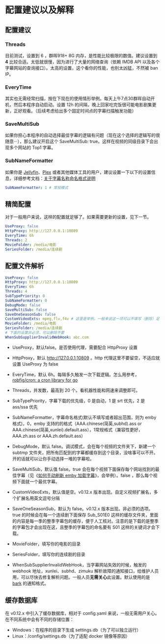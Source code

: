 # 配置建议以及解释

## 配置建议

### Threads 

目前测试，设置到 6 ，群晖918+   8G 内存，是性能比较极限的数值。建议设置到 **4** 比较合适。太低就很慢，因为进行了大量的网络查询（依赖 IMDB API 以及各个字幕网站的查询接口）。太高的设置，这个看你的性能，也别太凶猛，不然被 ban IP。

### EveryTime

其实也无需经常扫描，按在下现在的使用情形举例。每天上午7点30群晖自动开机，然后本程序自动启动。设置 12h 的间隔，晚上回家吃完饭很可能电影剧集更新，正好观看。（后续考虑给出多个固定时间点的字幕扫描触发功能）

### SaveMultiSub

如果你担心本程序的自动选择最佳字幕的逻辑有问题（现在这个选择的逻辑写的很随意···），那么建议开启这个 SaveMultiSub: true。这样在视频的同级目录下会出现多个网站的 Top1 字幕。


### SubNameFormatter

如果你是  [Jellyfin](https://jellyfin.org/docs/general/server/media/subtitles.html)、[Plex](https://support.plex.tv/articles/200471133-adding-local-subtitles-to-your-media/) 或者其他媒体工具的用户，建议设置一下以下的设置信息，详细参考文档：[关于字幕名称命名格式说明](https://github.com/allanpk716/ChineseSubFinder/blob/docs/DesignFile/%E5%85%B3%E4%BA%8E%E5%AD%97%E5%B9%95%E5%90%8D%E7%A7%B0%E5%91%BD%E5%90%8D%E6%A0%BC%E5%BC%8F%E8%AF%B4%E6%98%8E.md)

```yaml
SubNameFormatter: 1 # 常规模式
```

## 精简配置

对于一般用户来说，这样的配置就足够了。如果需要更新的设置，见下一节。

```yaml
UseProxy: false
HttpProxy: http://127.0.0.1:10809
EveryTime: 6h
Threads: 2
MovieFolder: /media/电影
SeriesFolder: /media/连续剧
```

## 配置文件解析

```yaml
UseProxy: false
HttpProxy: http://127.0.0.1:10809
EveryTime: 6h
Threads: 4
SubTypePriority: 0
SubNameFormatter: 0
DebugMode: false
SaveMultiSub: false
SaveOneSeasonSub: false
CustomVideoExts: mpeg,flv,f4v # 这里是举例，一般来说这一项可以不填写（删除）足够满足大部分人的需求
MovieFolder: /media/电影
SeriesFolder: /media/连续剧
# 下面的设置非必须，可以删除不要
WhenSubSupplierInvalidWebHook: abc.com
```

* UseProxy，默认false。是否使用代理，需要配合 HttpProxy 设置

* HttpProxy，默认 http://127.0.0.1:10809 。http  代理这里不要留空，不适应就设置 UseProxy 为 false

* EveryTime，默认 6h。每隔多久触发一次下载逻辑。怎么用参考，[robfig/cron: a cron library for go](https://github.com/robfig/cron)

* Threads，并发数，最高到 20 个。看机器性能和网速来调整即可。

* SubTypePriority，字幕下载的优先级，0 是自动，1 是 srt 优先，2 是 ass/ssa 优先

* SubNameFormatter，字幕命名格式(默认不填写或者超出范围，则为 emby 格式)，0，emby 支持的的格式（AAA.chinese(简英,subhd).ass or AAA.chinese(简英,xunlei).default.ass），1常规格式（兼容性更好，AAA.zh.ass or AAA.zh.default.ass）

* DebugMode，默认 false。调试模式，会在每个视频的文件夹下，新建一个  subtmp 文件夹，把所有匹配到的字幕都缓存到这个目录，没啥事可以不开。开的话就可以让你手动选择一堆的字幕啦。

* SaveMultiSub，默认值 false。true 会在每个视频下面保存每个网站找到的最佳字幕（见《[如何手动刷新 emby 加载字幕](https://github.com/allanpk716/ChineseSubFinder/blob/docs/DesignFile/%E5%A6%82%E4%BD%95%E6%89%8B%E5%8A%A8%E5%88%B7%E6%96%B0%20Emby%20%E5%8A%A0%E8%BD%BD%E5%AD%97%E5%B9%95.md)》，会举例）。false ，那么每个视频下面就一个最优字幕。

* CustomVideoExts，默认值是空。v0.12.x 版本出现。自定义视频扩展名，多个扩展名用英文逗号分隔

* SaveOneSeasonSub，默认为 false。v0.12.x 版本出现。非必须的选项。true 的时候会在每一个连续剧下面保存 Sub_S01E0 这样的缓存文件夹，里面的内容是每一季的整季字幕包的缓存，便于人工核对。注意的是下载的是整季的字幕包才会出现在这，且整季的字幕包的命名要有 S01 这样的关键词才会下载。

* MovieFolder，填写你的电影的目录

* SeriesFolder，填写你的连续剧的目录

* WhenSubSupplierInvalidWebHook，当字幕网站失效的时候，触发的 webhook 地址，xunlei、subhd、zimuku 解析故障的通知接口，给维护人员用，可以尽快去修复解析问题。一般人员**无需关心**此设置。默认使用的是 [bark](https://github.com/Finb/Bark) 的通知格式。

## 缓存数据库

在 v0.12.x 中引入了缓存数据库，相对于 config.yaml 来说，一般无需用户关心。在不同系统中会有不同的存储位置：

* Windows：在程序的目录下生成 settings.db（为了可以独立运行）
* Linux：/config/settings.db（为了适配 docker 镜像等原因）
